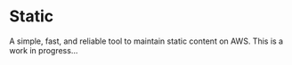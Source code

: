 # Static

A simple, fast, and reliable tool to maintain static content on AWS. This is a work in progress...
